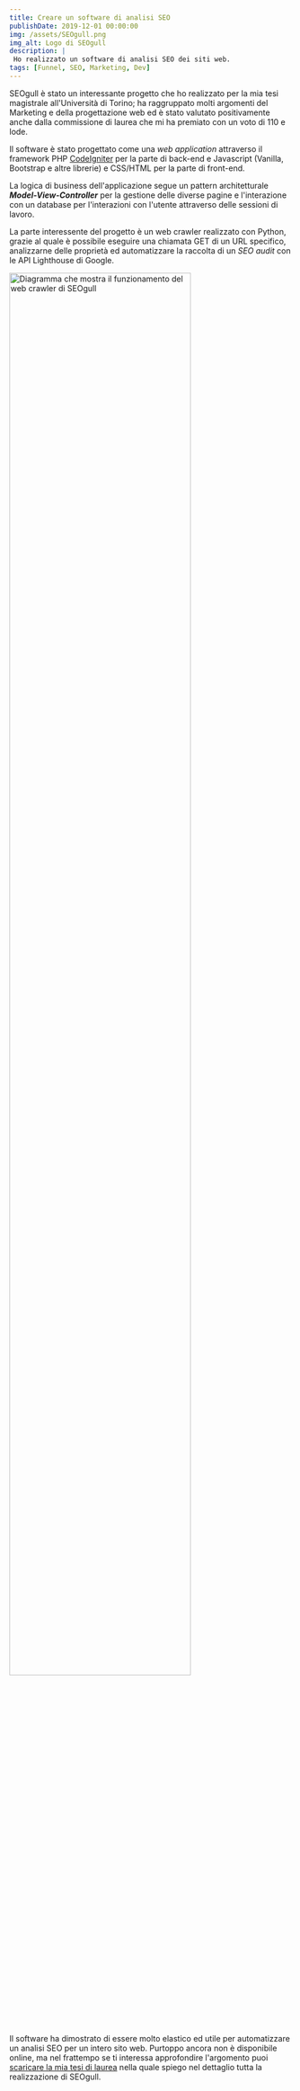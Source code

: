 ```yaml
---
title: Creare un software di analisi SEO
publishDate: 2019-12-01 00:00:00
img: /assets/SEOgull.png
img_alt: Logo di SEOgull
description: |
 Ho realizzato un software di analisi SEO dei siti web. 
tags: [Funnel, SEO, Marketing, Dev]
---
```



> 

SEOgull è stato un interessante progetto che ho realizzato per la mia tesi magistrale all'Università di Torino; ha raggruppato molti argomenti del Marketing e della progettazione web ed è stato valutato positivamente anche dalla commissione di laurea che mi ha premiato con un voto di 110 e lode.

Il software è stato progettato come una *web application* attraverso il framework PHP <a href="https://codeigniter.com/" traget="_blank">CodeIgniter</a> per la parte di back-end e Javascript (Vanilla, Bootstrap e altre librerie) e CSS/HTML per la parte di front-end.

La logica di business dell'applicazione segue un pattern architetturale ***Model-View-Controller*** per la gestione delle diverse pagine e l'interazione con un database per l'interazioni con l'utente attraverso delle sessioni di lavoro.

La parte interessente del progetto è un web crawler realizzato con Python, grazie al quale è possibile eseguire una chiamata GET di un URL specifico, analizzarne delle proprietà ed automatizzare la raccolta di un *SEO audit* con le API Lighthouse di Google.

<img class="img-post mx-auto" src="/assets/crawler.png" style ="width: 80%;" title="Funzinamento del web crawler" alt="Diagramma che mostra il funzionamento del web crawler di SEOgull"/>

Il software ha dimostrato di essere molto elastico ed utile per automatizzare un analisi SEO per un intero sito web. Purtoppo ancora non è disponibile online, ma nel frattempo se ti interessa approfondire l'argomento puoi <a href="/asset/risorse/Tesi SEOgull.pdf" download>scaricare la mia tesi di laurea</a> nella quale spiego nel dettaglio tutta la realizzazione di SEOgull.
<br>
<br>
